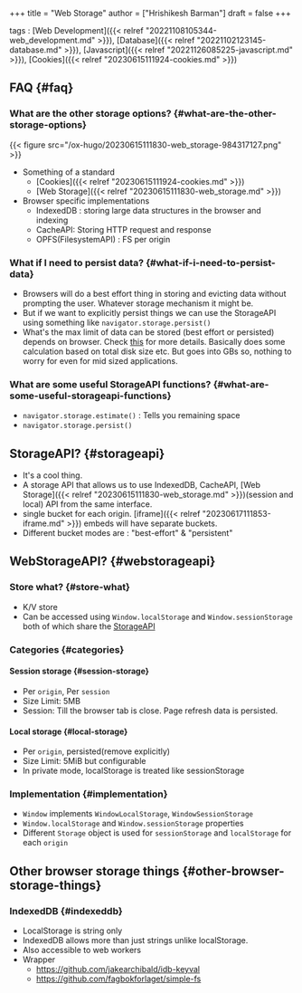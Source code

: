+++
title = "Web Storage"
author = ["Hrishikesh Barman"]
draft = false
+++

tags
: [Web Development]({{< relref "20221108105344-web_development.md" >}}), [Database]({{< relref "20221102123145-database.md" >}}), [Javascript]({{< relref "20221126085225-javascript.md" >}}), [Cookies]({{< relref "20230615111924-cookies.md" >}})


## FAQ {#faq}


### What are the other storage options? {#what-are-the-other-storage-options}

{{< figure src="/ox-hugo/20230615111830-web_storage-984317127.png" >}}

-   Something of a standard
    -   [Cookies]({{< relref "20230615111924-cookies.md" >}})
    -   [Web Storage]({{< relref "20230615111830-web_storage.md" >}})
-   Browser specific implementations
    -   IndexedDB : storing large data structures in the browser and indexing
    -   CacheAPI: Storing HTTP request and response
    -   OPFS(FilesystemAPI) : FS per origin


### What if I need to persist data? {#what-if-i-need-to-persist-data}

-   Browsers will do a best effort thing in storing and evicting data without prompting the user. Whatever storage mechanism it might be.
-   But if we want to explicitly persist things we can use the StorageAPI using something like `navigator.storage.persist()`
-   What's the max limit of data can be stored (best effort or persisted) depends on browser. Check [this](https://developer.mozilla.org/en-US/docs/Web/API/Storage_API/Storage_quotas_and_eviction_criteria#other_web_technologies) for more details. Basically does some calculation based on total disk size etc. But goes into GBs so, nothing to worry for even for mid sized applications.


### What are some useful StorageAPI functions? {#what-are-some-useful-storageapi-functions}

-   `navigator.storage.estimate()` : Tells you remaining space
-   `navigator.storage.persist()`


## StorageAPI? {#storageapi}

-   It's a cool thing.
-   A storage API that allows us to use IndexedDB, CacheAPI, [Web Storage]({{< relref "20230615111830-web_storage.md" >}})(session and local) API from the same interface.
-   single bucket for each origin. [iframe]({{< relref "20230617111853-iframe.md" >}}) embeds will have separate buckets.
-   Different bucket modes are : "best-effort" &amp; "persistent"


## WebStorageAPI? {#webstorageapi}


### Store what? {#store-what}

-   K/V store
-   Can be accessed using `Window.localStorage` and `Window.sessionStorage` both of which share the [StorageAPI](https://developer.mozilla.org/en-US/docs/Web/API/Storage_API)


### Categories {#categories}


#### Session storage {#session-storage}

-   Per `origin`, Per `session`
-   Size Limit: 5MB
-   Session: Till the browser tab is close. Page refresh data is persisted.


#### Local storage {#local-storage}

-   Per `origin`, persisted(remove explicitly)
-   Size Limit: 5MiB but configurable
-   In private mode, localStorage is treated like sessionStorage


### Implementation {#implementation}

-   `Window` implements `WindowLocalStorage`, `WindowSessionStorage`
-   `Window.localStorage` and `Window.sessionStorage` properties
-   Different `Storage` object is used for `sessionStorage` and `localStorage` for each `origin`


## Other browser storage things {#other-browser-storage-things}


### IndexedDB {#indexeddb}

-   LocalStorage is string only
-   IndexedDB allows more than just strings unlike localStorage.
-   Also accessible to web workers
-   Wrapper
    -   <https://github.com/jakearchibald/idb-keyval>
    -   <https://github.com/fagbokforlaget/simple-fs>
